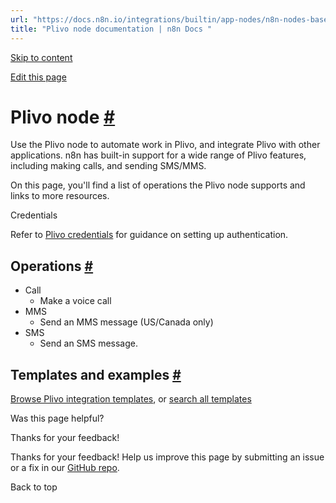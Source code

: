 ```yaml
---
url: "https://docs.n8n.io/integrations/builtin/app-nodes/n8n-nodes-base.plivo/"
title: "Plivo node documentation | n8n Docs "
---
```


[Skip to content](https://docs.n8n.io/integrations/builtin/app-nodes/n8n-nodes-base.plivo/#plivo-node)

[Edit this page](https://github.com/n8n-io/n8n-docs/edit/main/docs/integrations/builtin/app-nodes/n8n-nodes-base.plivo.md "Edit this page")

# Plivo node [\#](https://docs.n8n.io/integrations/builtin/app-nodes/n8n-nodes-base.plivo/\#plivo-node "Permanent link")

Use the Plivo node to automate work in Plivo, and integrate Plivo with other applications. n8n has built-in support for a wide range of Plivo features, including making calls, and sending SMS/MMS.

On this page, you'll find a list of operations the Plivo node supports and links to more resources.

Credentials

Refer to [Plivo credentials](https://docs.n8n.io/integrations/builtin/credentials/plivo/) for guidance on setting up authentication.

## Operations [\#](https://docs.n8n.io/integrations/builtin/app-nodes/n8n-nodes-base.plivo/\#operations "Permanent link")

- Call
  - Make a voice call
- MMS
  - Send an MMS message (US/Canada only)
- SMS
  - Send an SMS message.

## Templates and examples [\#](https://docs.n8n.io/integrations/builtin/app-nodes/n8n-nodes-base.plivo/\#templates-and-examples "Permanent link")

[Browse Plivo integration templates](https://n8n.io/integrations/plivo/), or [search all templates](https://n8n.io/workflows/)

Was this page helpful?






Thanks for your feedback!






Thanks for your feedback! Help us improve this page by submitting an issue or a fix in our [GitHub repo](https://github.com/n8n-io/n8n-docs).


Back to top